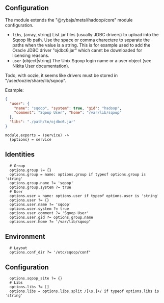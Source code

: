 
## Configuration

The module extends the "@rybajs/metal/hadoop/core" module configuration.

*   `libs`, (array, string)
    List jar files (usually JDBC drivers) to upload into the Sqoop lib path.
    Use the space or comma charectere to separate the paths when the value is a
    string. This is for example used to add the Oracle JDBC driver "ojdbc6.jar"
    which cannt be downloaded for licensing reasons.
*   `user` (object|string)
    The Unix Sqoop login name or a user object (see Nikita User documentation).

Todo, with oozie, it seems like drivers must be stored in "/user/oozie/share/lib/sqoop".

Example:

```json
{
  "user": {
    "name": "sqoop", "system": true, "gid": "hadoop",
    "comment": "Sqoop User", "home": "/var/lib/sqoop"
  },
  "libs": "./path/to/ojdbc6.jar"
}
```

    module.exports = (service) ->
      {options} = service

## Identities

      # Group
      options.group ?= {}
      options.group = name: options.group if typeof options.group is 'string'
      options.group.name ?= 'sqoop'
      options.group.system ?= true
      # User
      options.user = name: options.user if typeof options.user is 'string'
      options.user ?= {}
      options.user.name ?= 'sqoop'
      options.user.system ?= true
      options.user.comment ?= 'Sqoop User'
      options.user.gid ?= options.group.name
      options.user.home ?= '/var/lib/sqoop'

## Environment

      # Layout
      options.conf_dir ?= '/etc/sqoop/conf'

## Configuration

      options.sqoop_site ?= {}
      # Libs
      options.libs ?= []
      options.libs = options.libs.split /[\s,]+/ if typeof options.libs is 'string'
